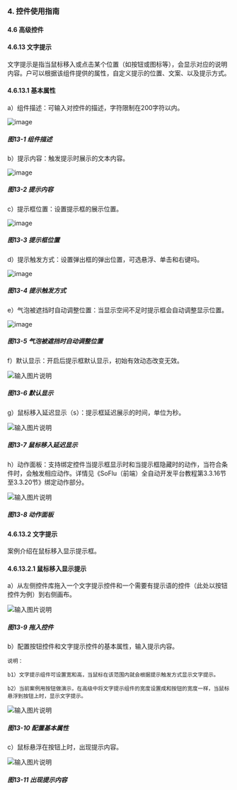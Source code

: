 ### 4. 控件使用指南

#### 4.6 高级控件

#### 4.6.13 文字提示

文字提示是指当鼠标移入或点击某个位置（如按钮或图标等），会显示对应的说明内容。户可以根据该组件提供的属性，自定义提示的位置、文案、以及提示方式。

#### 4.6.13.1 基本属性

a）组件描述：可输入对控件的描述，字符限制在200字符以内。

![image](https://user-images.githubusercontent.com/79617492/226853730-d9ae930c-a939-43a6-a2c2-0923a9da50f6.png)

##### 图13-1 组件描述

b）提示内容：触发提示时展示的文本内容。

![image](https://user-images.githubusercontent.com/79617492/226853757-7af72458-5cd7-46d0-aa52-dfbd00e5fe48.png)

##### 图13-2 提示内容

c）提示框位置：设置提示框的展示位置。

![image](https://user-images.githubusercontent.com/79617492/226853787-a5001c00-11c6-4be9-93e3-2cdcbbf9ede8.png)

##### 图13-3 提示框位置

d）提示触发方式：设置弹出框的弹出位置，可选悬浮、单击和右键吗。

![image](https://user-images.githubusercontent.com/79617492/226853828-10c21543-9e59-496e-9530-a157978cd731.png)

##### 图13-4 提示触发方式

e）气泡被遮挡时自动调整位置：当显示空间不足时提示框会自动调整显示位置。

![image](https://user-images.githubusercontent.com/79617492/226853875-a26620f1-a791-44c9-9719-abc55246be98.png)

##### 图13-5 气泡被遮挡时自动调整位置

f）默认显示：开启后提示框默认显示，初始有效动态改变无效。

![输入图片说明](../../../../images/%20SoFlu%EF%BC%88%E5%89%8D%E7%AB%AF%EF%BC%89%E5%85%A8%E8%87%AA%E5%8A%A8%E5%BC%80%E5%8F%91%E5%B9%B3%E5%8F%B0%E6%95%99%E7%A8%8B/1.%20%E6%9C%80%E6%96%B0%E7%89%88%E6%9C%AC%20-%20%E6%9B%B4%E6%96%B0%E6%97%A5%E6%9C%9F%20-%202023.01.10/4.%20%E6%8E%A7%E4%BB%B6%E4%BD%BF%E7%94%A8%E6%8C%87%E5%8D%97/6.%20%E9%AB%98%E7%BA%A7%E6%8E%A7%E4%BB%B6/13-6.png)

##### 图13-6 默认显示

g）鼠标移入延迟显示（s）：提示框延迟展示的时间，单位为秒。

![输入图片说明](../../../../images/%20SoFlu%EF%BC%88%E5%89%8D%E7%AB%AF%EF%BC%89%E5%85%A8%E8%87%AA%E5%8A%A8%E5%BC%80%E5%8F%91%E5%B9%B3%E5%8F%B0%E6%95%99%E7%A8%8B/1.%20%E6%9C%80%E6%96%B0%E7%89%88%E6%9C%AC%20-%20%E6%9B%B4%E6%96%B0%E6%97%A5%E6%9C%9F%20-%202023.01.10/4.%20%E6%8E%A7%E4%BB%B6%E4%BD%BF%E7%94%A8%E6%8C%87%E5%8D%97/6.%20%E9%AB%98%E7%BA%A7%E6%8E%A7%E4%BB%B6/13-7.png)

##### 图13-7 鼠标移入延迟显示

h）动作面板：支持绑定控件当提示框显示时和当提示框隐藏时的动作，当符合条件时，会触发相应动作。详情见《SoFlu（前端）全自动开发平台教程第3.3.16节至3.3.20节》绑定动作部分。

![输入图片说明](../../../../images/%20SoFlu%EF%BC%88%E5%89%8D%E7%AB%AF%EF%BC%89%E5%85%A8%E8%87%AA%E5%8A%A8%E5%BC%80%E5%8F%91%E5%B9%B3%E5%8F%B0%E6%95%99%E7%A8%8B/1.%20%E6%9C%80%E6%96%B0%E7%89%88%E6%9C%AC%20-%20%E6%9B%B4%E6%96%B0%E6%97%A5%E6%9C%9F%20-%202023.01.10/4.%20%E6%8E%A7%E4%BB%B6%E4%BD%BF%E7%94%A8%E6%8C%87%E5%8D%97/6.%20%E9%AB%98%E7%BA%A7%E6%8E%A7%E4%BB%B6/13-8.png)

##### 图13-8 动作面板

#### 4.6.13.2 文字提示

案例介绍在鼠标移入显示提示框。

#### 4.6.13.2.1 鼠标移入显示提示

a）从左侧控件库拖入一个文字提示控件和一个需要有提示语的控件（此处以按钮控件为例）到右侧画布。

![输入图片说明](../../../../images/%20SoFlu%EF%BC%88%E5%89%8D%E7%AB%AF%EF%BC%89%E5%85%A8%E8%87%AA%E5%8A%A8%E5%BC%80%E5%8F%91%E5%B9%B3%E5%8F%B0%E6%95%99%E7%A8%8B/1.%20%E6%9C%80%E6%96%B0%E7%89%88%E6%9C%AC%20-%20%E6%9B%B4%E6%96%B0%E6%97%A5%E6%9C%9F%20-%202023.01.10/4.%20%E6%8E%A7%E4%BB%B6%E4%BD%BF%E7%94%A8%E6%8C%87%E5%8D%97/6.%20%E9%AB%98%E7%BA%A7%E6%8E%A7%E4%BB%B6/13-9.png)

##### 图13-9 拖入控件

b）配置按钮控件和文字提示控件的基本属性，输入提示内容。

```
说明：

b1）文字提示组件可设置宽和高，当鼠标在该范围内就会根据提示触发方式显示文字提示。

b2）当前案例用按钮做演示，在高级中将文字提示组件的宽度设置成和按钮的宽度一样，当鼠标悬浮到按钮上时，显示文字提示。
```

![输入图片说明](../../../../images/%20SoFlu%EF%BC%88%E5%89%8D%E7%AB%AF%EF%BC%89%E5%85%A8%E8%87%AA%E5%8A%A8%E5%BC%80%E5%8F%91%E5%B9%B3%E5%8F%B0%E6%95%99%E7%A8%8B/1.%20%E6%9C%80%E6%96%B0%E7%89%88%E6%9C%AC%20-%20%E6%9B%B4%E6%96%B0%E6%97%A5%E6%9C%9F%20-%202023.01.10/4.%20%E6%8E%A7%E4%BB%B6%E4%BD%BF%E7%94%A8%E6%8C%87%E5%8D%97/6.%20%E9%AB%98%E7%BA%A7%E6%8E%A7%E4%BB%B6/13-10.png)

##### 图13-10 配置基本属性

c）鼠标悬浮在按钮上时，出现提示内容。

![输入图片说明](../../../../images/%20SoFlu%EF%BC%88%E5%89%8D%E7%AB%AF%EF%BC%89%E5%85%A8%E8%87%AA%E5%8A%A8%E5%BC%80%E5%8F%91%E5%B9%B3%E5%8F%B0%E6%95%99%E7%A8%8B/1.%20%E6%9C%80%E6%96%B0%E7%89%88%E6%9C%AC%20-%20%E6%9B%B4%E6%96%B0%E6%97%A5%E6%9C%9F%20-%202023.01.10/4.%20%E6%8E%A7%E4%BB%B6%E4%BD%BF%E7%94%A8%E6%8C%87%E5%8D%97/6.%20%E9%AB%98%E7%BA%A7%E6%8E%A7%E4%BB%B6/13-11.png)

##### 图13-11 出现提示内容
